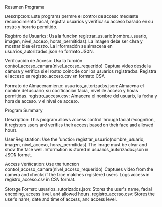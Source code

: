 Resumen Programa 

Descripción: Este programa permite el control de acceso mediante reconocimiento facial, registra usuarios y verifica su acceso basado en su rostro y horario permitido.

Registro de Usuarios:
Usa la función registrar_usuario(nombre_usuario, imagen, nivel_acceso, horas_permitidas).
La imagen debe ser clara y mostrar bien el rostro.
La información se almacena en usuarios_autorizados.json en formato JSON.

Verificación de Acceso:
Usa la función control_acceso_camara(nivel_acceso_requerido).
Captura video desde la cámara y verifica si el rostro coincide con los usuarios registrados.
Registra el acceso en registro_acceso.csv en formato CSV.

Formato de Almacenamiento:
usuarios_autorizados.json: Almacena el nombre del usuario, su codificación facial, nivel de acceso y horas permitidas.
registro_acceso.csv: Almacena el nombre del usuario, la fecha y hora de acceso, y el nivel de acceso.




Program Summary

Description: This program allows access control through facial recognition, it registers users and verifies their access based on their face and allowed hours.

User Registration:
Use the function registrar_usuario(nombre_usuario, imagen, nivel_acceso, horas_permitidas).
The image must be clear and show the face well.
Information is stored in usuarios_autorizados.json in JSON format.

Access Verification:
Use the function control_acceso_camara(nivel_acceso_requerido).
Captures video from the camera and checks if the face matches registered users.
Logs access in registro_acceso.csv in CSV format.

Storage Format:
usuarios_autorizados.json: Stores the user's name, facial encoding, access level, and allowed hours.
registro_acceso.csv: Stores the user's name, date and time of access, and access level.
